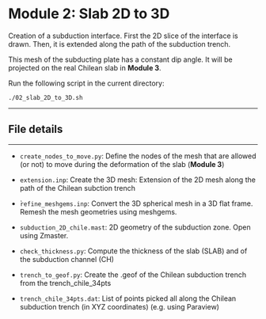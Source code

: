 # Module 2: Slab 2D to 3D

Creation of a subduction interface. First the 2D slice of the interface is drawn. Then, it is extended along the path of the subduction trench.

This mesh of the subducting plate has a constant dip angle. It will be projected on the real Chilean slab in **Module 3**.

Run the following script in the current directory:

```
./02_slab_2D_to_3D.sh
```

---

## File details
---


- `create_nodes_to_move.py`: Define the nodes of the mesh that are allowed (or not) to move during the deformation of the slab (**Module 3**)

- `extension.inp`:  Create the 3D mesh: Extension of the 2D mesh along the path of the Chilean subction trench

- ̀`refine_meshgems.inp`: Convert the 3D spherical mesh in a 3D flat frame. Remesh the mesh geometries using meshgems.

- `subduction_2D_chile.mast`: 2D geometry of the subduction zone. Open using Zmaster.

- `check_thickness.py`: Compute the thickness of the slab (SLAB) and of the subduction channel (CH)

- `trench_to_geof.py`: Create the .geof of the Chilean subduction trench from the trench_chile_34pts

- `trench_chile_34pts.dat`: List of points picked all along the Chilean subduction trench (in XYZ coordinates) (e.g. using Paraview)
